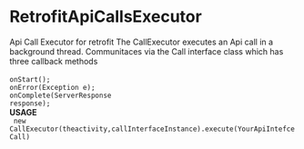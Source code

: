 # RetrofitApiCallsExecutor
Api Call Executor for retrofit
The CallExecutor executes an Api call in a background thread.
Communitaces via the Call interface class which has three callback methods
<br>
<br>
  <code>onStart();</code>
<br>
  <code>onError(Exception e);</code>
<br>
  <code>onComplete(ServerResponse response);</code>
<br>
<b>USAGE</b>
<br>
<code>
  new CallExecutor(theactivity,callInterfaceInstance).execute(YourApiIntefceCall)  
</code>
